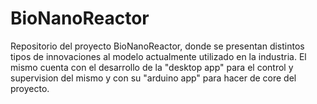 # BioNanoReactor
Repositorio del proyecto BioNanoReactor, donde se presentan distintos tipos de innovaciones al modelo actualmente utilizado en la industria.
El mismo cuenta con el desarrollo de la "desktop app" para el control y supervision del mismo y con su "arduino app" para hacer de core del proyecto.

